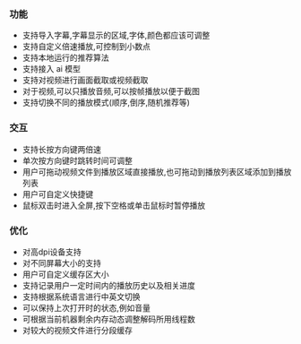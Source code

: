 ### 功能
- 支持导入字幕,字幕显示的区域,字体,颜色都应该可调整
- 支持自定义倍速播放,可控制到小数点
- 支持本地运行的推荐算法
- 支持接入 ai 模型
- 支持对视频进行画面截取或视频截取
- 对于视频,可以只播放音频,可以按帧播放以便于截图
- 支持切换不同的播放模式(顺序,倒序,随机推荐等)

### 交互
- 支持长按方向键两倍速
- 单次按方向键时跳转时间可调整
- 用户可拖动视频文件到播放区域直接播放,也可拖动到播放列表区域添加到播放列表
- 用户可自定义快捷键
- 鼠标双击时进入全屏,按下空格或单击鼠标时暂停播放

### 优化
- 对高dpi设备支持
- 对不同屏幕大小的支持
- 用户可自定义缓存区大小
- 支持记录用户一定时间内的播放历史以及相关进度
- 支持根据系统语言进行中英文切换
- 可以保持上次打开时的状态,例如音量
- 可根据当前机器剩余内存动态调整解码所用线程数
- 对较大的视频文件进行分段缓存
